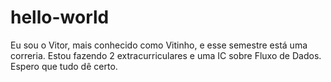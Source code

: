 # hello-world
Eu sou o Vitor, mais conhecido como Vitinho, e esse semestre está uma correria. Estou fazendo 2 extracurriculares e uma IC sobre Fluxo de Dados. Espero que tudo dê certo.
